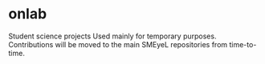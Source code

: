 onlab
=====

Student science projects
Used mainly for temporary purposes. Contributions will be moved to the main SMEyeL repositories from time-to-time.
